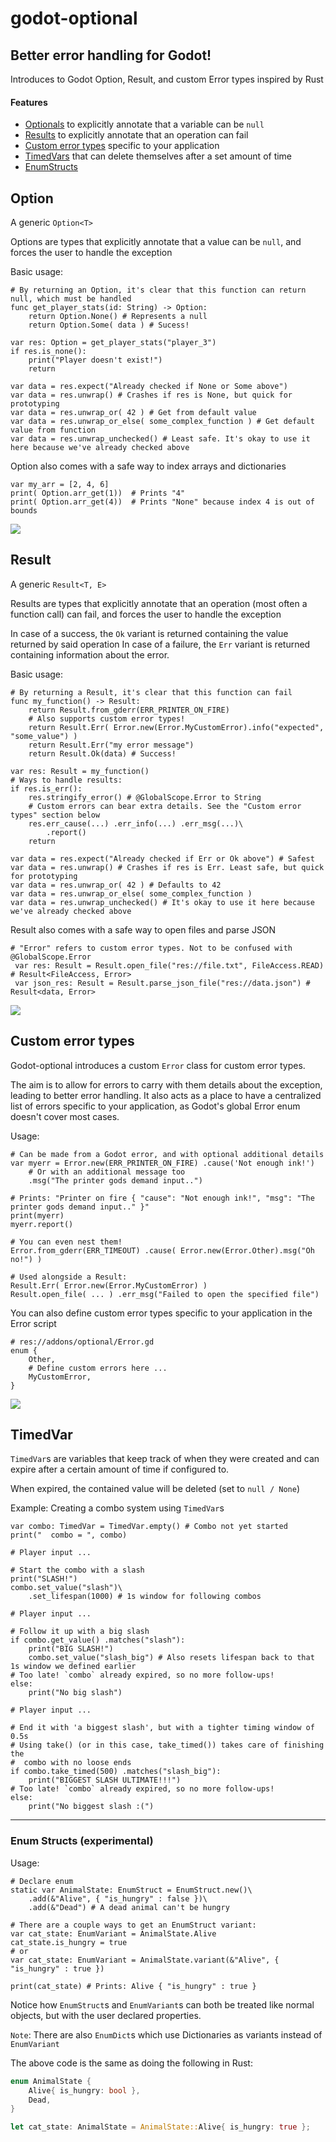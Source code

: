 # godot-optional
## Better error handling for Godot!
Introduces to Godot Option, Result, and custom Error types inspired by Rust

#### Features

- [Optionals](#option) to explicitly annotate that a variable can be `null`
- [Results](#result) to explicitly annotate that an operation can fail
- [Custom error types](#custom-error-types) specific to your application
- [TimedVars](#timedvar) that can delete themselves after a set amount of time
- [EnumStructs](#enum-structs-experimental)

## Option
A generic `Option<T>`

Options are types that explicitly annotate that a value can be `null`, and forces the user to handle the exception

Basic usage:
```gdscript
# By returning an Option, it's clear that this function can return null, which must be handled
func get_player_stats(id: String) -> Option:
    return Option.None() # Represents a null
    return Option.Some( data ) # Sucess!

var res: Option = get_player_stats("player_3")
if res.is_none():
    print("Player doesn't exist!")
    return

var data = res.expect("Already checked if None or Some above")
var data = res.unwrap() # Crashes if res is None, but quick for prototyping
var data = res.unwrap_or( 42 ) # Get from default value
var data = res.unwrap_or_else( some_complex_function ) # Get default value from function
var data = res.unwrap_unchecked() # Least safe. It's okay to use it here because we've already checked above
```

Option also comes with a safe way to index arrays and dictionaries
```gdscript
var my_arr = [2, 4, 6]
print( Option.arr_get(1))  # Prints "4"
print( Option.arr_get(4))  # Prints "None" because index 4 is out of bounds
```
![](screenshots/example_attack.png)


## Result
A generic `Result<T, E>`

Results are types that explicitly annotate that an operation (most often a function call) can fail, and forces the user to handle the exception

In case of a success, the `Ok` variant is returned containing the value returned by said operation
In case of a failure, the `Err` variant is returned containing information about the error.

Basic usage:
```gdscript
# By returning a Result, it's clear that this function can fail
func my_function() -> Result:
    return Result.from_gderr(ERR_PRINTER_ON_FIRE)
    # Also supports custom error types!
    return Result.Err( Error.new(Error.MyCustomError).info("expected", "some_value") )
    return Result.Err("my error message")
    return Result.Ok(data) # Success!

var res: Result = my_function()
# Ways to handle results:
if res.is_err():
    res.stringify_error() # @GlobalScope.Error to String
    # Custom errors can bear extra details. See the "Custom error types" section below
    res.err_cause(...) .err_info(...) .err_msg(...)\
		.report()
    return

var data = res.expect("Already checked if Err or Ok above") # Safest
var data = res.unwrap() # Crashes if res is Err. Least safe, but quick for prototyping
var data = res.unwrap_or( 42 ) # Defaults to 42
var data = res.unwrap_or_else( some_complex_function )
var data = res.unwrap_unchecked() # It's okay to use it here because we've already checked above
```

Result also comes with a safe way to open files and parse JSON

```gdscript
# "Error" refers to custom error types. Not to be confused with @GlobalScope.Error
 var res: Result = Result.open_file("res://file.txt", FileAccess.READ) # Result<FileAccess, Error>
 var json_res: Result = Result.parse_json_file("res://data.json") # Result<data, Error>
```
![](screenshots/example_file.png)

## Custom error types
Godot-optional introduces a custom `Error` class for custom error types. 

The aim is to allow for errors to carry with them details about the exception, leading to better error handling. 
It also acts as a place to have a centralized list of errors specific to your application, as Godot's global Error enum doesn't cover most cases. 

Usage:
```gdscript
# Can be made from a Godot error, and with optional additional details
var myerr = Error.new(ERR_PRINTER_ON_FIRE) .cause('Not enough ink!')
    # Or with an additional message too
    .msg("The printer gods demand input..")

# Prints: "Printer on fire { "cause": "Not enough ink!", "msg": "The printer gods demand input.." }"
print(myerr)
myerr.report()

# You can even nest them!
Error.from_gderr(ERR_TIMEOUT) .cause( Error.new(Error.Other).msg("Oh no!") )

# Used alongside a Result:
Result.Err( Error.new(Error.MyCustomError) )
Result.open_file( ... ) .err_msg("Failed to open the specified file")
```

You can also define custom error types specific to your application in the Error script
```gdscript
# res://addons/optional/Error.gd
enum {
    Other,
    # Define custom errors here ...
    MyCustomError,
}
```
![](screenshots/example_custom_errors.png)

## TimedVar
`TimedVar`s are variables that keep track of when they were created and can expire after a certain amount of time if configured to.

When expired, the contained value will be deleted (set to `null / None`)

Example: Creating a combo system using `TimedVar`s

```gdscript
var combo: TimedVar = TimedVar.empty() # Combo not yet started
print("  combo = ", combo)

# Player input ...

# Start the combo with a slash
print("SLASH!")
combo.set_value("slash")\
	.set_lifespan(1000) # 1s window for following combos

# Player input ...

# Follow it up with a big slash
if combo.get_value() .matches("slash"):
	print("BIG SLASH!")
	combo.set_value("slash_big") # Also resets lifespan back to that 1s window we defined earlier
# Too late! `combo` already expired, so no more follow-ups!
else:
	print("No big slash")

# Player input ...

# End it with 'a biggest slash', but with a tighter timing window of 0.5s
# Using take() (or in this case, take_timed()) takes care of finishing the
#  combo with no loose ends
if combo.take_timed(500) .matches("slash_big"):
	print("BIGGEST SLASH ULTIMATE!!!")
# Too late! `combo` already expired, so no more follow-ups!
else:
	print("No biggest slash :(")
```

---

### Enum Structs (experimental)

Usage:

```gdscript
# Declare enum
static var AnimalState: EnumStruct = EnumStruct.new()\
    .add(&"Alive", { "is_hungry" : false })\
    .add(&"Dead") # A dead animal can't be hungry

# There are a couple ways to get an EnumStruct variant:
var cat_state: EnumVariant = AnimalState.Alive
cat_state.is_hungry = true
# or
var cat_state: EnumVariant = AnimalState.variant(&"Alive", { "is_hungry" : true })

print(cat_state) # Prints: Alive { "is_hungry" : true }
```
Notice how `EnumStruct`s and `EnumVariant`s can both be treated like normal objects, but with the user declared properties.

`Note`: There are also `EnumDict`s which use Dictionaries as variants instead of `EnumVariant`

The above code is the same as doing the following in Rust:
```rust
enum AnimalState {
    Alive{ is_hungry: bool },
    Dead,
}

let cat_state: AnimalState = AnimalState::Alive{ is_hungry: true };
```
